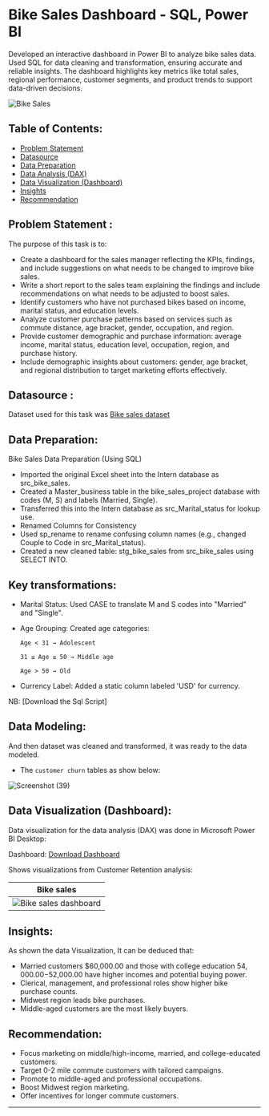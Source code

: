 # Bike Sales Dashboard - SQL, Power BI
Developed an interactive dashboard in Power BI to analyze bike sales data. Used SQL for data cleaning and transformation, ensuring accurate and reliable insights. The dashboard highlights key metrics like total sales, regional performance, customer segments, and product trends to support data-driven decisions.

![Bike Sales](https://github.com/joydaniel-123/Bike_sales_dashboard-SQL.PowerBI/blob/main/asset/WhatsApp%20Image%20bike.jpg?raw=true)

## Table of Contents:

- [Problem Statement](https://github.com/joydaniel-123/Bike_sales_dashboard-SQL.PowerBI/blob/main/README.md#problem-statement-)
- [Datasource](https://github.com/joydaniel-123/Bike_sales_dashboard-SQL.PowerBI/blob/main/README.md#datasource-)
- [Data Preparation](https://github.com/yogeshkasar778/PWC_task_2-Customer_Churn_Retension_dashboard/edit/main/README.md#data-preparation)
- [Data Analysis (DAX)](https://github.com/yogeshkasar778/PWC_task_2-Customer_Churn_Retension_dashboard/edit/main/README.md#data-analysis-dax)
- [Data Visualization (Dashboard)](https://github.com/yogeshkasar778/PWC_task_2-Customer_Churn_Retension_dashboard/edit/main/README.md#data-visualization-dashboard)
- [Insights](https://github.com/yogeshkasar778/PWC_task_2-Customer_Churn_Retension_dashboard/edit/main/README.md#insights)
- [Recommendation](https://github.com/yogeshkasar778/PWC_task_2-Customer_Churn_Retension_dashboard/edit/main/README.md#recommendation)

## Problem Statement :

The purpose of this task is to:

- Create a dashboard for the sales manager reflecting the KPIs, findings, and include suggestions on what needs to be changed to improve bike sales.
- Write a short report to the sales team explaining the findings and include recommendations on what needs to be adjusted to boost sales.
- Identify customers who have not purchased bikes based on income, marital status, and education levels.
- Analyze customer purchase patterns based on services such as commute distance, age bracket, gender, occupation, and region.
- Provide customer demographic and purchase information: average income, marital status, education level, occupation, region, and purchase history.
- Include demographic insights about customers: gender, age bracket, and regional distribution to target marketing efforts effectively.
## Datasource :

Dataset used for this task was [Bike sales dataset](https://github.com/joydaniel-123/Bike_sales_dashboard-SQL.PowerBI/blob/fabe3fec07dc080e7a99a1e9fa29a5557721e8e0/bike%20sales%20dataset.csv)

## Data Preparation:

Bike Sales Data Preparation (Using SQL)

- Imported the original Excel sheet into the Intern database as src_bike_sales.
- Created a Master_business table in the bike_sales_project database with codes (M, S) and labels (Married, Single).
- Transferred this into the Intern database as src_Marital_status for lookup use.
- Renamed Columns for Consistency
- Used sp_rename to rename confusing column names (e.g., changed Couple to Code in src_Marital_status).
- Created a new cleaned table: stg_bike_sales from src_bike_sales using SELECT INTO.

## Key transformations:

- Marital Status: Used CASE to translate M and S codes into "Married" and "Single".

- Age Grouping: Created age categories:

   `Age < 31 → Adolescent`

   `31 ≤ Age ≤ 50 → Middle age`

   `Age > 50 → Old `

- Currency Label: Added a static column labeled 'USD' for currency.

NB: [Download the Sql Script]

## Data Modeling:

And then dataset was cleaned and transformed, it was ready to the data modeled.

- The `customer churn` tables as show below:

![Screenshot (39)](https://github.com/joydaniel-123/Bike_sales_dashboard-SQL.PowerBI/blob/main/asset/data%20modeling%20for%20bike%20sales.PNG?raw=true)


## Data Visualization (Dashboard):

Data visualization for the data analysis (DAX) was done in Microsoft Power BI Desktop:

Dashboard: [Download Dashboard](https://github.com/joydaniel-123/Bike_sales_dashboard-SQL.PowerBI/blob/d5daff9cf11e5f42b8734fbaa5c065daffccad7d/bike_sales.pbix)

Shows visualizations from Customer Retention analysis:

| Bike sales |
| ----------- |
|![Bike sales dashboard](https://github.com/joydaniel-123/Bike_sales_dashboard-SQL.PowerBI/blob/main/asset/Power%20bi%20dashboard.PNG?raw=true)|



## Insights:

As shown the data Visualization, It can be deduced that:

- Married customers $60,000.00 and those with college education $54,000.00-$52,000.00 have higher incomes and potential buying power.
- Clerical, management, and professional roles show higher bike purchase counts.
- Midwest region leads bike purchases.
- Middle-aged customers are the most likely buyers.

## Recommendation:

- Focus marketing on middle/high-income, married, and college-educated customers.
- Target 0-2 mile commute customers with tailored campaigns.
- Promote to middle-aged and professional occupations.
- Boost Midwest region marketing.
- Offer incentives for longer commute customers.

---













